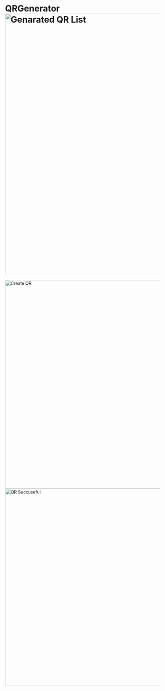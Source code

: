 # QRGenerator<img width="846" alt="Genarated QR List" src="https://user-images.githubusercontent.com/93416931/227133378-b8205bd0-7651-4120-becb-f84a649c6d96.png">
<img width="678" alt="Create QR" src="https://user-images.githubusercontent.com/93416931/227133397-a61f4637-6b0e-4d14-b764-e5edc0b0d79e.png">
<img width="641" alt="QR Succuseful" src="https://user-images.githubusercontent.com/93416931/227133452-7fa29203-7b79-492f-94c9-8dcc174be5c2.png">
